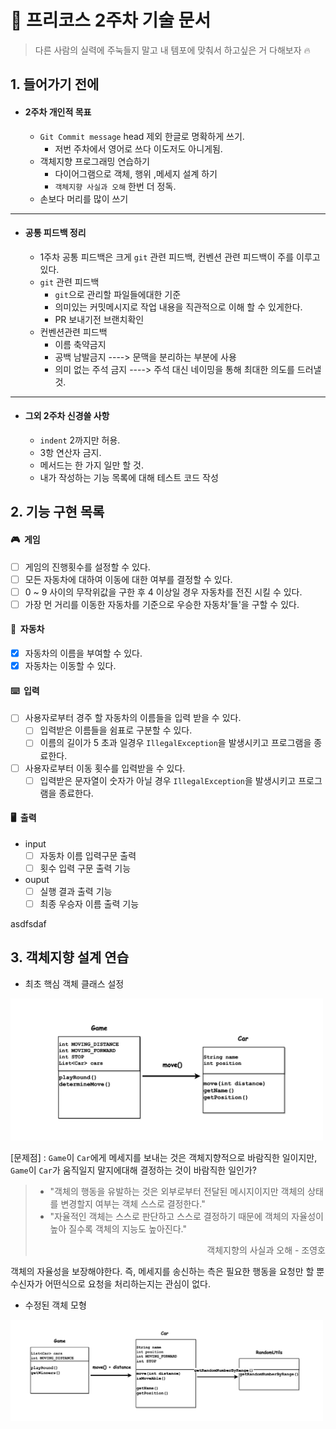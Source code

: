 # 🚗 프리코스 2주차 기술 문서

> 다른 사람의 실력에 주눅들지 말고 내 템포에 맞춰서 하고싶은 거 다해보자 🔥 

## 1. 들어가기 전에
+ #### 2주차 개인적 목표
  + `Git Commit message` head 제외 한글로 명확하게 쓰기.
    + 저번 주차에서 영어로 쓰다 이도저도 아니게됨.
  + 객체지향 프로그래밍 연습하기
    + 다이어그램으로 객체, 행위 ,메세지 설계 하기
    + `객체지향 사실과 오해` 한번 더 정독.
  + 손보다 머리를 많이 쓰기
---
+ #### 공통 피드백 정리
  + 1주차 공통 피드백은 크게 `git` 관련 피드백, 컨벤션 관련 피드백이 주를 이루고 있다.
  + `git` 관련 피드백
    + `git`으로 관리할 파일들에대한 기준
    + 의미있는 커밋메시지로 작업 내용을 직관적으로 이해 할 수 있게한다.
    + PR 보내기전 브랜치확인
  + 컨벤션관련 피드백
    + 이름 축약금지 
    + 공백 남발금지 ----> 문맥을 분리하는 부분에 사용
    + 의미 없는 주석 금지 ----> 주석 대신 네이밍을 통해 최대한 의도를 드러낼것.
---
+ #### 그외 2주차 신경쓸 사항 
  + `indent` 2까지만 허용. 
  + 3항 연산자 금지.
  + 메서드는 한 가지 일만 할 것.
  + 내가 작성하는 기능 목록에 대해 테스트 코드 작성

## 2. 기능 구현 목록
#### 🎮&nbsp; 게임
- [ ] 게임의 진행횟수를 설정할 수 있다.
- [ ] 모든 자동차에 대하여 이동에 대한 여부를 결정할 수 있다.
- [ ] 0 ~ 9 사이의 무작위값을 구한 후 4 이상일 경우 자동차를 전진 시킬 수 있다.
- [ ] 가장 먼 거리를 이동한 자동차를 기준으로 우승한 자동차'들'을 구할 수 있다.
#### 🚙&nbsp; 자동차
- [x] 자동차의 이름을 부여할 수 있다.
- [x] 자동차는 이동할 수 있다.   
#### ⌨️&nbsp; 입력
- [ ] 사용자로부터 경주 할 자동차의 이름들을 입력 받을 수 있다.
  - [ ] 입력받은 이름들을 쉼표로 구분할 수 있다.
  - [ ] 이름의 길이가 5 초과 일경우 `IllegalException`을 발생시키고 프로그램을 종료한다.
- [ ] 사용자로부터 이동 횟수를 입력받을 수 있다.
  - [ ] 입력받은 문자열이 숫자가 아닐 경우 `IllegalException`을 발생시키고 프로그램을 종료한다.
#### 🖥️&nbsp; 출력
- input
  - [ ] 자동차 이름 입력구문 출력
  - [ ] 횟수 입력 구문 출력 기능
- ouput
  - [ ] 실행 결과 출력 기능
  - [ ] 최종 우승자 이름 출력 기능

<span >asdfsdaf </span>

## 3. 객체지향 설계 연습

  + 최초 핵심 객체 클래스 설정

<img width="500px;" src="../src/resources/img/diagram1.png">

[문제점] : `Game`이 `Car`에게 메세지를 보내는 것은 객체지향적으로 바람직한 일이지만,
          `Game`이 `Car`가 움직일지 말지에대해 결정하는 것이 바람직한 일인가?

> + "객체의 행동을 유발하는 것은 외부로부터 전달된 메시지이지만 객체의 상태를 변경할지 여부는 객체 스스로 결정한다."
> + "자율적인 객체는 스스로 판단하고 스스로 결정하기 때문에 객체의 자율성이 높아 질수록 객체의 지능도 높아진다."<br>
> <div style="text-align: right"> 객체지향의 사실과 오해 - 조영호 </div>

객체의 자율성을 보장해야한다. 즉, 메세지를 송신하는 측은 필요한 행동을 요청만 할 뿐 수신자가 어떤식으로 요청을 처리하는지는 관심이 없다.

 + 수정된 객체 모형
 
<img width="500px;" src="../src/resources/img/diagram2.png">




